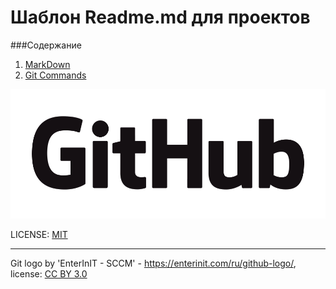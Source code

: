 # Шаблон Readme.md для проектов

###Содержание
1. [MarkDown](MarkDown.md)
2. [Git Commands](GitCommands.md)

![GitHubLogo](./assets/GitHub_Logo.png)

LICENSE: [MIT](./license.md)

---

Git logo by 'EnterInIT - SCCM' - https://enterinit.com/ru/github-logo/, 
license: [CC BY 3.0](https://creativecommons.org/licenses/by/3.0/) 